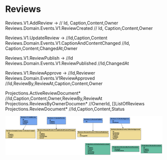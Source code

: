 # Reviews
Reviews.V1.AddReview -> // Id, Caption,Content,Owner
Reviews.Domain.Events.V1.ReviewCreated // Id, Caption,Content,Owner

Reviews.V1.UpdateReview -> //Id,Caption,Content
Reviews.Domain.Events.V1.CaptionAndContentChanged  //Id, Caption,Content,ChangedAt,Owner

Reviews.V1.ReviewPublish -> //Id
Reviews.Domain.Events.V1.ReviewPublished //Id,ChangedAt

Reviews.V1.ReviewApprove -> //Id,Reviewer
Reviews.Domain.Events.V1ReviewApproved //Id,ReviewBy,ReviewAt,Caption,Content,Owner

Projections.ActiveReviewDocument*  //Id,Caption,Content,Owner,ReviewBy,ReviewAt
Projections.ReviewsByOwnerDocumen* //OwnerId, []ListOfReviews
Projections.ReviewDocument* //Id,Caption,Content,Status

![Event Storming](eventstorming.png)